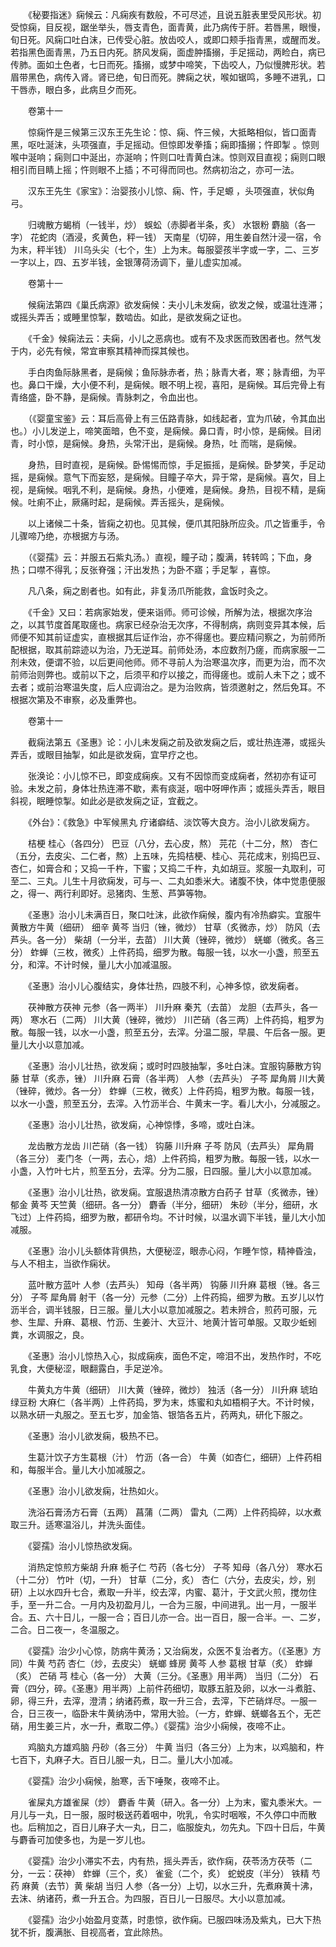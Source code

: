 <!-- { "loadSidebar": true } -->
　　《秘要指迷》痫候云：凡痫疾有数般，不可尽述，且说五脏表里受风形状。初受惊痫，目反视，踞坐举头，唇支青色，面青黄，此乃病传于肝。若唇黑，眼慢，旬日死。风痫口吐白沫，已传受心脏。放齿咬人，或即口颊手指青黑，或醒而发。若指黑色面青黑，乃五日内死。脐风发痫，面虚肿搐搦，手足摇动，两睑白，病已传肺。面如土色者，七日而死。搐搦，或梦中啼笑，下齿咬人，乃似慢脾形状。若眉带黑色，病传入肾。肾已绝，旬日而死。脾痫之状，喉如锯鸣，多睡不进乳，口干唇赤，眼白多，此病旦夕而死。

　　卷第十一

　　惊痫忤是三候第三汉东王先生论：惊、痫、忤三候，大抵略相似，皆口面青黑，呕吐涎沫，头项强直，手足摇动。但惊即发拳搐；痫即搐搦；忤即掣 。惊则喉中涎响；痫则口中涎出，亦涎响；忤则口吐青黄白沫。惊则双目直视；痫则口眼相引而目睛上摇；忤则眼不上插；不可得而同也。然病初治之，亦可一法。

　　汉东王先生《家宝》：治婴孩小儿惊、痫、忤，手足螈 ，头项强直，状似角弓。

　　归魂散方蝎梢（一钱半，炒） 蜈蚣（赤脚者半条，炙） 水银粉 麝脑（各一字） 花蛇肉（酒浸，炙黄色，秤一钱） 天南星（切碎，用生姜自然汁浸一宿，令为末，秤半钱） 川乌头尖（七个，生）上为末。每服婴孩半字或一字，二、三岁一字以上，四、五岁半钱，金银薄荷汤调下，量儿虚实加减。

　　卷第十一

　　候痫法第四《巢氏病源》欲发痫候：夫小儿未发痫，欲发之候，或温壮连滞；或摇头弄舌；或睡里惊掣，数啮齿。如此，是欲发痫之证也。

　　《千金》候痫法云：夫痫，小儿之恶病也。或有不及求医而致困者也。然气发于内，必先有候，常宜审察其精神而探其候也。

　　手白肉鱼际脉黑者，是痫候；鱼际脉赤者，热；脉青大者，寒；脉青细，为平也。鼻口干燥，大小便不利，是痫候。眼不明上视，喜阳，是痫候。耳后完骨上有青络盛，卧不静，是痫候。青脉刺之，令血出也。

　　（《婴童宝鉴》云：耳后高骨上有三伍路青脉，如线起者，宜为爪破，令其血出也。）小儿发逆上，啼笑面暗，色不变，是痫候。鼻口青，时小惊，是痫候。目闭青，时小惊，是痫候。身热，头常汗出，是痫候。身热，吐 而喘，是痫候。

　　身热，目时直视，是痫候。卧惕惕而惊，手足振摇，是痫候。卧梦笑，手足动摇，是痫候。意气下而妄怒，是痫候。目瞳子卒大，异于常，是痫候。喜欠，目上视，是痫候。咽乳不利，是痫候。身热，小便难，是痫候。身热，目视不精，是痫候。吐痢不止，厥痛时起，是痫候。弄舌摇头，是痫候。

　　以上诸候二十条，皆痫之初也。见其候，便爪其阳脉所应灸。爪之皆重手，令儿骤啼乃绝，亦根据方与汤。

　　（《婴孺》云：并服五石紫丸汤。）直视，瞳子动；腹满，转转鸣；下血，身热；口噤不得乳；反张脊强；汗出发热；为卧不寤；手足掣 ，喜惊。

　　凡八条，痫之剧者也。如有此，非复汤爪所能救，盒饭时灸之。

　　《千金》又曰：若病家始发，便来诣师。师可诊候，所解为法，根据次序治之，以其节度首尾取瘥也。病家已经杂治无次序，不得制病，病则变异其本候，后师便不知其前证虚实，直根据其后证作治，亦不得瘥也。要应精问察之，为前师所配根据，取其前踪迹以为治，乃无逆耳。前师处汤，本应数剂乃瘥，而病家服一二剂未效，便谓不验，以后更间他师。师不寻前人为治寒温次序，而更为治，而不次前师治则弊也。或前以下之，后须平和疗以接之，而得瘥也。或前人未下之；或不去者；或前治寒温失度，后人应调治之。是为治败病，皆须邀射之，然后免耳。不根据次第及不审察，必及重弊也。

　　卷第十一

　　截痫法第五《圣惠》论：小儿未发痫之前及欲发痫之后，或壮热连滞，或摇头弄舌，或眼目抽掣，如此是欲发痫，宜早疗之也。

　　张涣论：小儿惊不已，即变成痫疾。又有不因惊而变成痫者，然初亦有证可验。未发之前，身体壮热连滞不歇，素有痰涎，咽中呀呷作声；或摇头弄舌，眼目斜视，眠睡惊掣。如此必是欲发痫之证，宜截之。

　　《外台》：《救急》中军候黑丸 疗诸癖结、淡饮等大良方。治小儿欲发痫方。

　　桔梗 桂心（各四分） 巴豆（八分，去心皮，熬） 芫花（十二分，熬） 杏仁（五分，去皮尖、二仁者，熬）上五味，先捣桔梗、桂心、芫花成末，别捣巴豆、杏仁，如膏合和；又捣一千杵，下蜜；又捣二千杵，丸如胡豆。浆服一丸取利，可至二、三丸。儿生十月欲痫发，可与一、二丸如黍米大。诸腹不快，体中觉患便服之，得一、两行利即好。忌猪肉、生葱、芦笋等物。

　　《圣惠》治小儿未满百日，聚口吐沫，此欲作痫候，腹内有冷热癖实。宜服牛黄散方牛黄（细研） 细辛 黄芩 当归（锉，微炒） 甘草（炙微赤，炒） 防风（去芦头。各一分） 柴胡（一分半，去苗） 川大黄（锉碎，微炒） 蜣螂（微炙。各三分） 蚱蝉（三枚，微炙）上件药捣，细罗为散。每服一钱，以水一小盏，煎至五分，和滓。不计时候，量儿大小加减温服。

　　《圣惠》治小儿心腹结实，身体壮热，四肢不利，心神多惊，欲发痫者。

　　茯神散方茯神 元参（各一两半） 川升麻 秦艽（去苗） 龙胆（去芦头，各一两） 寒水石（二两） 川大黄（锉碎，微炒） 川芒硝（各三两）上件药捣，粗罗为散。每服一钱，以水一小盏，煎至五分，去滓。分温二服，早晨、午后各一服。更量儿大小以意加减。

　　《圣惠》治小儿壮热，欲发痫；或时时四肢抽掣，多吐白沫。宜服钩藤散方钩藤 甘草（炙赤，锉） 川升麻 石膏（各半两） 人参（去芦头） 子芩 犀角屑 川大黄（锉碎，微炒。各一分） 蚱蝉（三枚，微炙）上件药捣，粗罗为散。每服一钱，以水一小盏，煎至五分，去滓。入竹沥半合、牛黄末一字。看儿大小，分减服之。

　　《圣惠》治小儿壮热，欲发痫，心神惊悸，多啼，或吐白沫。

　　龙齿散方龙齿 川芒硝（各一钱） 钩藤 川升麻 子芩 防风（去芦头） 犀角屑（各三分） 麦门冬（一两，去心，焙）上件药捣，粗罗为散。每服一钱，以水一小盏，入竹叶七片，煎至五分，去滓。分为二服，日四服。量儿大小以意加减。

　　《圣惠》治小儿壮热，欲发痫。宜服退热清凉散方白药子 甘草（炙微赤，锉） 郁金 黄芩 天竺黄（细研。各一分） 麝香（半分，细研） 朱砂（半分，细研，水飞过）上件药捣，细罗为散，都研令均。不计时候，以温水调下半钱，量儿大小加减服。

　　《圣惠》治小儿头额体背俱热，大便秘涩，眼赤心闷，乍睡乍惊，精神昏浊，与人不相主，当欲作痫状。

　　蓝叶散方蓝叶 人参（去芦头） 知母（各半两） 钩藤 川升麻 葛根（锉。各三分） 子芩 犀角屑 射干（各一分）元参（二分）上件药捣，细罗为散。五岁儿以竹沥半合，调半钱服，日三服。量儿大小以意加减服之。若未辨合，煎药可服，元参、生犀、升麻、葛根、竹沥、生姜汁、大豆汁、地黄汁皆可单服。又取少蚯蚓粪，水调服之，良。

　　《圣惠》治小儿惊热入心，拟成痫疾，面色不定，啼泪不出，发热作时，不吃乳食，大便秘涩，眼翻露白，手足逆冷。

　　牛黄丸方牛黄（细研） 川大黄（锉碎，微炒） 独活（各一分） 川升麻 琥珀 绿豆粉 大麻仁（各半两）上件药捣，罗为末，炼蜜和丸如梧桐子大。不计时候，以熟水研一丸服之。至五七岁，加金箔、银箔各五片，药两丸，研化下服之。

　　《圣惠》治小儿欲发痫，极热不已。

　　生葛汁饮子方生葛根（汁） 竹沥（各一合） 牛黄（如杏仁，细研）上件药相和，每服半合。量儿大小加减服之。

　　《圣惠》治小儿欲发痫，壮热如火。

　　洗浴石膏汤方石膏（五两） 菖蒲（二两） 雷丸（二两）上件药捣碎，以水煮取三升。适寒温浴儿，并洗头面佳。

　　《婴孺》治小儿惊热欲发痫。

　　消热定惊煎方柴胡 升麻 栀子仁 芍药（各七分） 子芩 知母（各八分） 寒水石（十二分） 竹叶（切，一升） 甘草（二分，炙） 杏仁（六分，去皮尖，炒，别研）上以水四升七合，煮取一升半，绞去滓，内蜜、葛汁，于文武火煎，搅勿住手，至一升二合。一月内及初盈月儿，一合为三服，中间进乳。出一月，一服半合。五、六十日儿，一服一合；百日儿亦一合。出一百日，服一合半。一、二岁，二合。日二夜一，冬温服之。

　　《婴孺》治少小心惊，防病牛黄汤；又治痫发，众医不复治者方。（《圣惠》方同）牛黄 芍药 杏仁（炒，去皮尖） 蜣螂 蜂房 黄芩 人参 葛根 甘草（炙） 蚱蝉（炙） 芒硝 芎 桂心（各一分） 大黄（三分。《圣惠》用半两） 当归（二分） 石膏（四分，碎。《圣惠》用半两）上前件药细切，取豚五脏及卵，以水一斗煮脏、卵，得三升，去滓，澄清；纳诸药煮，取一升三合，去滓，下芒硝烊尽。一服一合，日三夜一，临卧末牛黄纳汤中，常用大验。（一方，蚱蝉、蜣螂各五个，无芒硝，用生姜三片，水一升，煮取二停。）《婴孺》治少小痫候，夜啼不止。

　　鸡脑丸方雄鸡脑 丹砂（各三分） 牛黄 当归（各三分）上为末，以鸡脑和，杵七百下，丸麻子大。百日儿服一丸，日二。量儿大小加减。

　　《婴孺》治少小痫候，胎寒，舌下唾聚，夜啼不止。

　　雀屎丸方雄雀屎（炒） 麝香 牛黄（研入。各一分）上为末，蜜丸黍米大。一月儿与一丸，日一服，服时极送药着咽中，吮乳，令实时咽喉，不久停口中而散也。后稍加之，百日儿麻子大一丸，日二，临服旋丸，勿先丸。下四十日后，牛黄与麝香可加使多也，为是一岁儿也。

　　《婴孺》治少小滞实不去，内有热，摇头弄舌，欲作痫，茯苓汤方茯苓（二分，一云：茯神） 蚱蝉（三个，炙） 雀瓮（二个，炙） 蛇蜕皮（半分） 铁精 芍药 麻黄（去节）黄 柴胡 当归 人参（各一分）上切，以水三升，先煮麻黄十沸，去沫、纳诸药，煮一升五合。为四服，百日儿一日服尽。大小以意加减。

　　《婴孺》治少小始盈月变蒸，时患惊，欲作痫。已服四味汤及紫丸，已大下热犹不折，腹满胀、目视高者，宜此除热。

